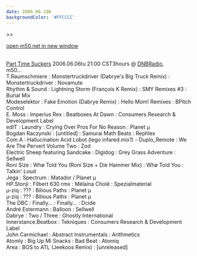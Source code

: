 ```yaml
---
date: 2006.06.10b
backgroundColor: '#FFCCCC'
---
```


\>>

[open m50.net in new window  
](http://m50.net/)

[  
Part Time Suckers](http://www.parttimesuckers.com/) 2006.06.06tu 21:00 CST3hours @ [DNBRadio](http://www.dnbradio.com/),  
m50...  
T.Raumschmiere : Monstertruckdriver (Dabrye's Big Truck Remix) : Monstertruckdriver : Novamute  
Rhythm & Sound : Lightning Storm (François K Remix) : SMY Remixes #3 : Burial Mix  
Modeselektor : Fake Emotion (Dabrye Remix) : Hello Mom! Remixes : BPitch Control  
E. Moss : Imperius Rex : Beatboxes At Dawn : Consumers Research & Development Label  
edIT : Laundry : Crying Over Pros For No Reason : Planet µ  
Bogdan Raczynski : \[untitled\] : Samurai Math Beats : Rephlex  
Com.A : Hallucination Acid Lobot (lego infared.mix1) - Duplo\_Remote : We Are The Pervert Volume Two : Zod  
Electric Sheep featuring Sandcake : Digidog : Grey Grass Adventure : Sellwell  
Roni Size : Whø Told You (Roni Size + Die Hammer Mix) : Whø Told You : Talkin' Loud  
Jega : Spectrum : Matador / Planet µ  
HP.Stonji : Filbert 630 rmx : Mélaina Cholé : Spezialmaterial  
µ-ziq : ??? : Bilious Paths : Planet µ  
µ-ziq : ??? : Bilious Paths : Planet µ  
The DBC : Finally... : Finally... : Dcide  
André Estermann : Balloon : Sellwell  
Dabrye : Two / Three : Ghostly International  
Innerstance.Beatbox : Tekniques : Consumers Research & Development Label  
John Carmichael : Abstract Instrumentals : Arithmetics  
Atomly : Big Up Mi Snacks : Bad Beat : Atomiq  
Area : BOS to ATL (Jeekoos Remix) : \[unreleased\]